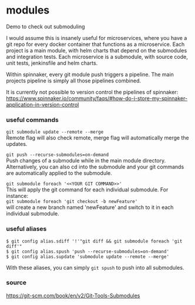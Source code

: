 # modules
Demo to check out submoduling

I would assume this is insanely useful for microservices, where you have a git repo for every docker container that functions as a microservice.
Each project is a main module, with helm charts that depend on the submodules and integration tests. Each microservice is a submodule, with source code, unit tests, jenkinsfile and helm charts.

Within spinnaker, every git module push triggers a pipeline. The main projects pipeline is simply all those pipelines combined.

It is currently not possible to version control the pipelines of spinnaker:
https://www.spinnaker.io/community/faqs/#how-do-i-store-my-spinnaker-application-in-version-control


### useful commands

`git submodule update --remote --merge`   
Remote flag will also check remote, merge flag will automatically merge the updates.

`git push --recurse-submodules=on-demand`   
Push changes of a submodule while in the main module directory. 
Alternatively, you can also cd into the submodule and your git commands are automatically applied to the submodule. 

`git submodule foreach '<<YOUR GIT COMMAND>>'`   
This will apply the git command for each individual submodule. For instance:    
`git submodule foreach 'git checkout -b newFeature'`   
will create a new branch named 'newFeature' and switch to it in each individual submodule.


### useful aliases

```
$ git config alias.sdiff '!'"git diff && git submodule foreach 'git diff'"
$ git config alias.spush 'push --recurse-submodules=on-demand'
$ git config alias.supdate 'submodule update --remote --merge' 
```
With these aliases, you can simply `git spush` to push into all submodules.


### source
https://git-scm.com/book/en/v2/Git-Tools-Submodules

